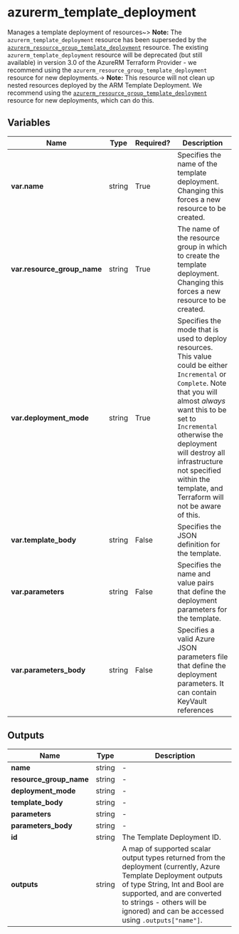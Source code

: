 # azurerm_template_deployment

Manages a template deployment of resources~> **Note:** The `azurerm_template_deployment` resource has been superseded by the [`azurerm_resource_group_template_deployment`](resource_group_template_deployment.html) resource. The existing `azurerm_template_deployment` resource will be deprecated (but still available) in version 3.0 of the AzureRM Terraform Provider - we recommend using the `azurerm_resource_group_template_deployment` resource for new deployments.-> **Note:** This resource will not clean up nested resources deployed by the ARM Template Deployment. We recommend using the [`azurerm_resource_group_template_deployment`](resource_group_template_deployment.html) resource for new deployments, which can do this.

## Variables

| Name | Type | Required? |  Description |
| ---- | ---- | --------- |  ----------- |
| **var.name** | string | True | Specifies the name of the template deployment. Changing this forces a new resource to be created. | 
| **var.resource_group_name** | string | True | The name of the resource group in which to create the template deployment. Changing this forces a new resource to be created. | 
| **var.deployment_mode** | string | True | Specifies the mode that is used to deploy resources. This value could be either `Incremental` or `Complete`. Note that you will almost *always* want this to be set to `Incremental` otherwise the deployment will destroy all infrastructure not specified within the template, and Terraform will not be aware of this. | 
| **var.template_body** | string | False | Specifies the JSON definition for the template. | 
| **var.parameters** | string | False | Specifies the name and value pairs that define the deployment parameters for the template. | 
| **var.parameters_body** | string | False | Specifies a valid Azure JSON parameters file that define the deployment parameters. It can contain KeyVault references | 



## Outputs

| Name | Type | Description |
| ---- | ---- | --------- | 
| **name** | string  | - | 
| **resource_group_name** | string  | - | 
| **deployment_mode** | string  | - | 
| **template_body** | string  | - | 
| **parameters** | string  | - | 
| **parameters_body** | string  | - | 
| **id** | string  | The Template Deployment ID. | 
| **outputs** | string  | A map of supported scalar output types returned from the deployment (currently, Azure Template Deployment outputs of type String, Int and Bool are supported, and are converted to strings - others will be ignored) and can be accessed using `.outputs["name"]`. | 